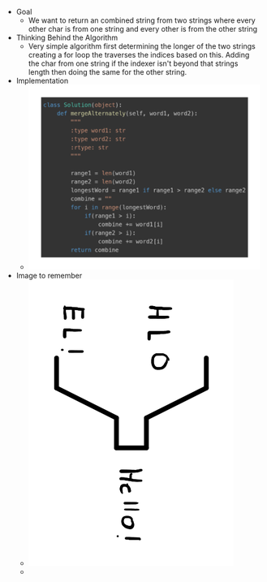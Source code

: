 - Goal
	- We want to return an combined string from two strings where every other char is from one string and every other is from the other string
- Thinking Behind the Algorithm
	- Very simple algorithm first determining the longer of the two strings creating a for loop the traverses the indices based on this. Adding the char from one string if the indexer isn't beyond that strings length then doing the same for the other string.
- Implementation
	- ![image.png](../assets/image_1757102002043_0.png)
- Image to remember
	- ![image.png](../assets/image_1757102017517_0.png)
	-